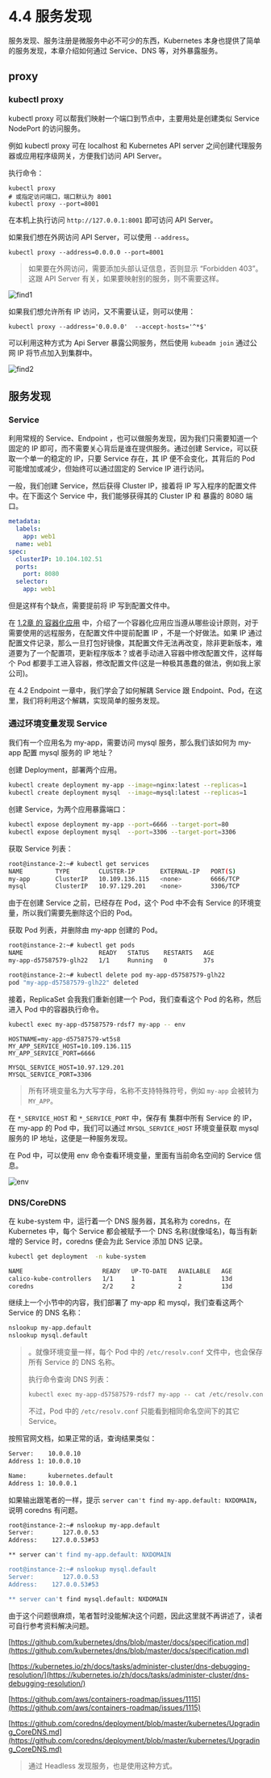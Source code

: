 # 4.4 服务发现

服务发现、服务注册是微服务中必不可少的东西，Kubernetes 本身也提供了简单的服务发现，本章介绍如何通过 Service、DNS 等，对外暴露服务。

## proxy

### kubectl proxy

kubectl proxy 可以帮我们映射一个端口到节点中，主要用处是创建类似 Service NodePort 的访问服务。

例如  kubectl proxy 可在 localhost 和 Kubernetes API server 之间创建代理服务器或应用程序级网关，方便我们访问 API Server。

执行命令：

```
kubectl proxy
# 或指定访问端口，端口默认为 8001
kubectl proxy --port=8001
```

在本机上执行访问 `http://127.0.0.1:8001` 即可访问 API Server。

如果我们想在外网访问 API Server，可以使用 `--address`。

```
kubectl proxy --address=0.0.0.0 --port=8001
```

> 如果要在外网访问，需要添加头部认证信息，否则显示 “Forbidden 403”。这跟 API Server 有关，如果要映射别的服务，则不需要这样。

![find1](./.images/find1.jpg)



如果我们想允许所有 IP 访问，又不需要认证，则可以使用：

```
kubectl proxy --address='0.0.0.0'  --accept-hosts='^*$'
```

可以利用这种方式为 Api Server 暴露公网服务，然后使用 `kubeadm join` 通过公网 IP 将节点加入到集群中。

![find2](./.images/find2.jpg)



## 服务发现

### Service

利用常规的 Service、Endpoint ，也可以做服务发现，因为我们只需要知道一个 固定的 IP 即可，而不需要关心背后是谁在提供服务。通过创建 Service，可以获取一个单一的稳定的 IP，只要 Service 存在，其 IP 便不会变化，其背后的 Pod 可能增加或减少，但始终可以通过固定的 Service IP 进行访问。

一般，我们创建 Service，然后获得 Cluster IP，接着将 IP 写入程序的配置文件中。在下面这个 Service 中，我们能够获得其的 Cluster IP 和 暴露的 8080 端口。

```yaml
metadata:
  labels:
    app: web1
  name: web1
spec:
  clusterIP: 10.104.102.51
  ports:
    port: 8080
  selector:
    app: web1
```

但是这样有个缺点，需要提前将 IP 写到配置文件中。

在 [1.2章 的 容器化应用](../1.basic/2.containerized.md) 中，介绍了一个容器化应用应当遵从哪些设计原则，对于需要使用的远程服务，在配置文件中提前配置 IP ，不是一个好做法。如果 IP 通过配置文件记录，那么一旦打包好镜像，其配置文件无法再改变，除非更新版本，难道要为了一个配置项，更新程序版本？或者手动进入容器中修改配置文件，这样每个 Pod 都要手工进入容器，修改配置文件(这是一种极其愚蠢的做法，例如我上家公司)。

在 4.2 Endpoint 一章中，我们学会了如何解耦 Service 跟 Endpoint、Pod，在这里，我们将利用这个解耦，实现简单的服务发现。



### 通过环境变量发现 Service

我们有一个应用名为 my-app，需要访问 mysql 服务，那么我们该如何为 my-app 配置 mysql 服务的 IP 地址？

创建 Deployment，部署两个应用。

```bash
kubectl create deployment my-app --image=nginx:latest --replicas=1
kubectl create deployment mysql  --image=mysql:latest --replicas=1
```

创建 Service，为两个应用暴露端口：

```bash
kubectl expose deployment my-app --port=6666 --target-port=80
kubectl expose deployment mysql  --port=3306 --target-port=3306
```

获取 Service 列表：

```bash
root@instance-2:~# kubectl get services
NAME         TYPE        CLUSTER-IP       EXTERNAL-IP   PORT(S)          AGE
my-app       ClusterIP   10.109.136.115   <none>        6666/TCP         4m16s
mysql        ClusterIP   10.97.129.201    <none>        3306/TCP         7s
```

由于在创建 Service 之前，已经存在 Pod，这个 Pod 中不会有 Service 的环境变量，所以我们需要先删除这个旧的 Pod。

获取 Pod 列表，并删除由 my-app 创建的 Pod。

```bash
root@instance-2:~# kubectl get pods
NAME                     READY   STATUS    RESTARTS   AGE
my-app-d57587579-glh22   1/1     Running   0          37s

root@instance-2:~# kubectl delete pod my-app-d57587579-glh22
pod "my-app-d57587579-glh22" deleted
```

接着，ReplicaSet 会我我们重新创建一个 Pod，我们查看这个 Pod 的名称，然后进入 Pod 中的容器执行命令。

```bash
kubectl exec my-app-d57587579-rdsf7 my-app -- env
```

```
HOSTNAME=my-app-d57587579-wt5s8
MY_APP_SERVICE_HOST=10.109.136.115
MY_APP_SERVICE_PORT=6666

MYSQL_SERVICE_HOST=10.97.129.201
MYSQL_SERVICE_PORT=3306
```

> 所有环境变量名为大写字母，名称不支持特殊符号，例如 `my-app` 会被转为 `MY_APP`。

在 `*_SERVICE_HOST` 和 `*_SERVICE_PORT` 中，保存有 集群中所有 Service 的 IP，在 my-app 的 Pod 中，我们可以通过 `MYSQL_SERVICE_HOST` 环境变量获取 mysql 服务的 IP 地址，这便是一种服务发现。

在 Pod 中，可以使用 env 命令查看环境变量，里面有当前命名空间的 Service 信息。

![env](./.images/env.jpg)



### DNS/CoreDNS

在 kube-system 中，运行着一个 DNS 服务器，其名称为 coredns，在 Kubernetes 中，每个 Service 都会被赋予一个 DNS 名称(就像域名)，每当有新增的 Service 时，coredns 便会为此 Service 添加 DNS 记录。

```bash
kubectl get deployment  -n kube-system
```

```bash
NAME                      READY   UP-TO-DATE   AVAILABLE   AGE
calico-kube-controllers   1/1     1            1           13d
coredns                   2/2     2            2           13d
```

继续上一个小节中的内容，我们部署了 my-app 和 mysql，我们查看这两个 Service 的 DNS 名称：

```bash
nslookup my-app.default
nslookup mysql.default
```

> 。就像环境变量一样，每个 Pod 中的 `/etc/resolv.conf` 文件中，也会保存所有 Service 的 DNS 名称。
>
> 执行命令查询 DNS 列表：
>
> ```bash
> kubectl exec my-app-d57587579-rdsf7 my-app -- cat /etc/resolv.conf
> ```
>
> 不过，Pod 中的 `/etc/resolv.conf` 只能看到相同命名空间下的其它 Service。

按照官网文档，如果正常的话，查询结果类似：

```bash
Server:    10.0.0.10
Address 1: 10.0.0.10

Name:      kubernetes.default
Address 1: 10.0.0.1
```

如果输出跟笔者的一样，提示 `server can't find my-app.default: NXDOMAIN`，说明 coredns 有问题。

```bash
root@instance-2:~# nslookup my-app.default
Server:        127.0.0.53
Address:    127.0.0.53#53

** server can't find my-app.default: NXDOMAIN

root@instance-2:~# nslookup mysql.default
Server:        127.0.0.53
Address:    127.0.0.53#53

** server can't find mysql.default: NXDOMAIN
```

由于这个问题很麻烦，笔者暂时没能解决这个问题，因此这里就不再讲述了，读者可自行参考资料解决问题。

[https://github.com/kubernetes/dns/blob/master/docs/specification.md](https://github.com/kubernetes/dns/blob/master/docs/specification.md)

[https://kubernetes.io/zh/docs/tasks/administer-cluster/dns-debugging-resolution/](https://kubernetes.io/zh/docs/tasks/administer-cluster/dns-debugging-resolution/)

[https://github.com/aws/containers-roadmap/issues/1115](https://github.com/aws/containers-roadmap/issues/1115)

[https://github.com/coredns/deployment/blob/master/kubernetes/Upgrading_CoreDNS.md](https://github.com/coredns/deployment/blob/master/kubernetes/Upgrading_CoreDNS.md)

> 通过 Headless 发现服务，也是使用这种方式。
